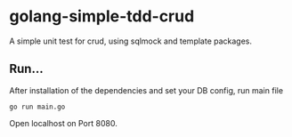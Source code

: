 # golang-simple-tdd-crud
A simple unit test for crud, using sqlmock and template packages.


Run...
-----------

After installation of the dependencies and set your DB config, run main file
```
go run main.go
```

Open localhost on Port 8080.